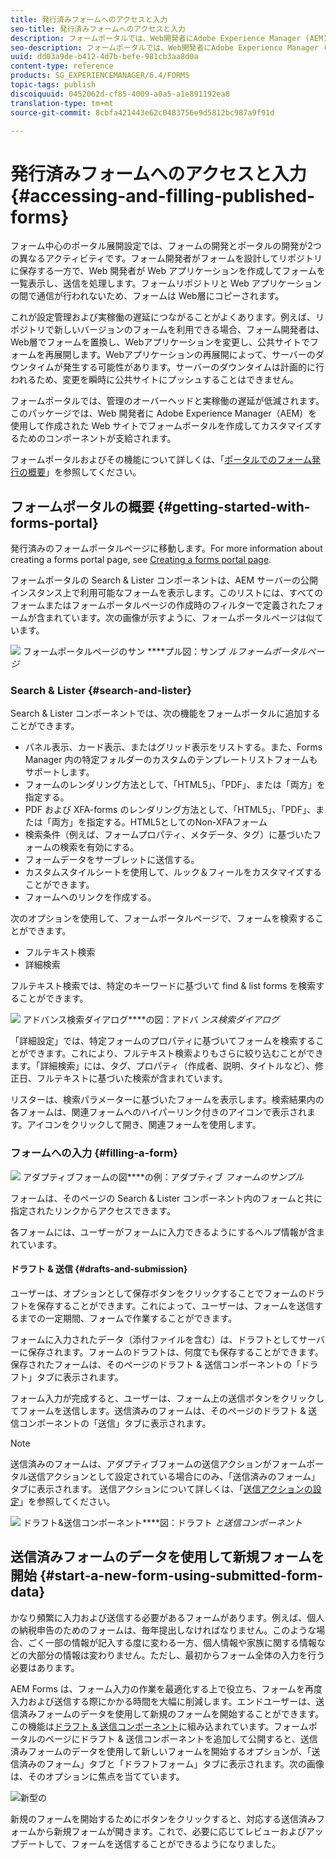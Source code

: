 ```yaml
---
title: 発行済みフォームへのアクセスと入力
seo-title: 発行済みフォームへのアクセスと入力
description: フォームポータルでは、Web開発者にAdobe Experience Manager (AEM)を使用して作成されたWebサイトでフォームポータルを作成してカスタマイズするためのコンポーネントが支給されます。
seo-description: フォームポータルでは、Web開発者にAdobe Experience Manager (AEM)を使用して作成されたWebサイトでフォームポータルを作成してカスタマイズするためのコンポーネントが支給されます。
uuid: dd03a9de-b412-4d7b-befe-981cb3aa8d0a
content-type: reference
products: SG_EXPERIENCEMANAGER/6.4/FORMS
topic-tags: publish
discoiquuid: 0452062d-cf85-4009-a0a5-a1e891192ea8
translation-type: tm+mt
source-git-commit: 8cbfa421443e62c0483756e9d5812bc987a9f91d

---
```



# 発行済みフォームへのアクセスと入力 {#accessing-and-filling-published-forms}

フォーム中心のポータル展開設定では、フォームの開発とポータルの開発が2つの異なるアクティビティです。フォーム開発者がフォームを設計してリポジトリに保存する一方で、Web 開発者が Web アプリケーションを作成してフォームを一覧表示し、送信を処理します。フォームリポジトリと Web アプリケーションの間で通信が行われないため、フォームは Web層にコピーされます。

これが設定管理および実稼働の遅延につながることがよくあります。例えば、リポジトリで新しいバージョンのフォームを利用できる場合、フォーム開発者は、Web層でフォームを置換し、Webアプリケーションを変更し、公共サイトでフォームを再展開します。Webアプリケーションの再展開によって、サーバーのダウンタイムが発生する可能性があります。サーバーのダウンタイムは計画的に行われるため、変更を瞬時に公共サイトにプッシュすることはできません。

フォームポータルでは、管理のオーバーヘッドと実稼働の遅延が低減されます。このパッケージでは、Web 開発者に Adobe Experience Manager（AEM）を使用して作成された Web サイトでフォームポータルを作成してカスタマイズするためのコンポーネントが支給されます。

フォームポータルおよびその機能について詳しくは、「[ポータルでのフォーム発行の概要](/help/forms/using/introduction-publishing-forms.md)」を参照してください。

## フォームポータルの概要 {#getting-started-with-forms-portal}

発行済みのフォームポータルページに移動します。For more information about creating a forms portal page, see [Creating a forms portal page](/help/forms/using/creating-form-portal-page.md).

フォームポータルの Search &amp; Lister コンポーネントは、AEM サーバーの公開インスタンス上で利用可能なフォームを表示します。このリストには、すべてのフォームまたはフォームポータルページの作成時のフィルターで定義されたフォームが含まれています。次の画像が示すように、フォームポータルページは似ています。

![](assets/forms-portal-page.png) フォームポータルページのサン ****&#x200B;プル図：サンプ *ルフォームポータルページ*

### Search &amp; Lister {#search-and-lister}

Search &amp; Lister コンポーネントでは、次の機能をフォームポータルに追加することができます。

* パネル表示、カード表示、またはグリッド表示をリストする。また、Forms Manager 内の特定フォルダーのカスタムのテンプレートリストフォームもサポートします。
* フォームのレンダリング方法として、「HTML5」、「PDF」、または「両方」を指定する。
* PDF および XFA-forms のレンダリング方法として、「HTML5」、「PDF」、または「両方」を指定する。HTML5としてのNon-XFAフォーム
* 検索条件（例えば、フォームプロパティ、メタデータ、タグ）に基づいたフォームの検索を有効にする。
* フォームデータをサーブレットに送信する。
* カスタムスタイルシートを使用して、ルック＆フィールをカスタマイズすることができます。
* フォームへのリンクを作成する。

次のオプションを使用して、フォームポータルページで、フォームを検索することができます。

* フルテキスト検索
* 詳細検索

フルテキスト検索では、特定のキーワードに基づいて find &amp; list forms を検索することができます。

![](assets/search-panel.png) アドバンス検索ダイアログ&#x200B;****&#x200B;の図：アドバ *ンス検索ダイアログ*

「詳細設定」では、特定フォームのプロパティに基づいてフォームを検索することができます。これにより、フルテキスト検索よりもさらに絞り込むことができます。「詳細検索」には、タグ、プロパティ（作成者、説明、タイトルなど）、修正日、フルテキストに基づいた検索が含まれています。

リスターは、検索パラメーターに基づいたフォームを表示します。検索結果内の各フォームは、関連フォームへのハイパーリンク付きのアイコンで表示されます。アイコンをクリックして開き、関連フォームを使用します。

### フォームへの入力 {#filling-a-form}

![](assets/filling_a_form.png) アダプティブフォームの図&#x200B;****&#x200B;の例：アダプティブ *フォームのサンプル*

フォームは、そのページの Search &amp; Lister コンポーネント内のフォームと共に指定されたリンクからアクセスできます。

各フォームには、ユーザーがフォームに入力できるようにするヘルプ情報が含まれています。

#### ドラフト &amp; 送信 {#drafts-and-submission}

ユーザーは、オプションとして保存ボタンをクリックすることでフォームのドラフトを保存することができます。これによって、ユーザーは、フォームを送信するまでの一定期間、フォームで作業することができます。

フォームに入力されたデータ（添付ファイルを含む）は、ドラフトとしてサーバーに保存されます。フォームのドラフトは、何度でも保存することができます。保存されたフォームは、そのページのドラフト &amp; 送信コンポーネントの「ドラフト」タブに表示されます。

フォーム入力が完成すると、ユーザーは、フォーム上の送信ボタンをクリックしてフォームを送信します。送信済みのフォームは、そのページのドラフト &amp; 送信コンポーネントの「送信」タブに表示されます。

>[!NOTE]
>
>送信済みのフォームは、アダプティブフォームの送信アクションがフォームポータル送信アクションとして設定されている場合にのみ、「送信済みのフォーム」タブに表示されます。 送信アクションについて詳しくは、「[送信アクションの設定](/help/forms/using/configuring-submit-actions.md)」を参照してください。

![](assets/draft-submission.png) ドラフト&amp;送信コンポーネント&#x200B;****&#x200B;図：ドラフト *と送信コンポーネント*

## 送信済みフォームのデータを使用して新規フォームを開始 {#start-a-new-form-using-submitted-form-data}

かなり頻繁に入力および送信する必要があるフォームがあります。例えば、個人の納税申告のためのフォームは、毎年提出しなければなりません。このような場合、ごく一部の情報が記入する度に変わる一方、個人情報や家族に関する情報などの大部分の情報は変わりません。ただし、最初からフォーム全体の入力を行う必要はあります。

AEM Forms は、フォーム入力の作業を最適化する上で役立ち、フォームを再度入力および送信する際にかかる時間を大幅に削減します。エンドユーザーは、送信済みフォームのデータを使用して新規のフォームを開始することができます。この機能は[ドラフト &amp; 送信コンポーネント](/help/forms/using/draft-submission-component.md)に組み込まれています。フォームポータルのページにドラフト &amp; 送信コンポーネントを追加して公開すると、送信済みフォームのデータを使用して新しいフォームを開始するオプションが、「送信済みのフォーム」タブと「ドラフトフォーム」タブに表示されます。次の画像は、そのオプションに焦点を当てています。

![新型の](assets/start-a-new-form.png)

新規のフォームを開始するためにボタンをクリックすると、対応する送信済みフォームから新規フォームが開きます。これで、必要に応じてレビューおよびアップデートして、フォームを送信することができるようになりました。
